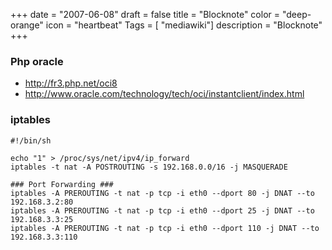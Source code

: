+++
date = "2007-06-08"
draft = false
title = "Blocknote"
color = "deep-orange"
icon = "heartbeat"
Tags = [ "mediawiki"]
description = "Blocknote"
+++

### Php oracle

-   <http://fr3.php.net/oci8>
-   <http://www.oracle.com/technology/tech/oci/instantclient/index.html>

### iptables

    #!/bin/sh

    echo "1" > /proc/sys/net/ipv4/ip_forward
    iptables -t nat -A POSTROUTING -s 192.168.0.0/16 -j MASQUERADE

    ### Port Forwarding ###
    iptables -A PREROUTING -t nat -p tcp -i eth0 --dport 80 -j DNAT --to 192.168.3.2:80
    iptables -A PREROUTING -t nat -p tcp -i eth0 --dport 25 -j DNAT --to 192.168.3.3:25
    iptables -A PREROUTING -t nat -p tcp -i eth0 --dport 110 -j DNAT --to 192.168.3.3:110
